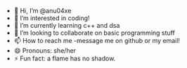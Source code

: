 - 👋 Hi, I’m @anu04xe
- 👀 I’m interested in coding!
- 🌱 I’m currently learning c++ and dsa
- 💞️ I’m looking to collaborate on basic programming stuff
- 📫 How to reach me -message me on github or my email!
- 😄 Pronouns: she/her
- ⚡ Fun fact: a flame has no shadow.

<!---
anu04xe/anu04xe is a ✨ special ✨ repository because its `README.md` (this file) appears on your GitHub profile.
You can click the Preview link to take a look at your changes.
--->
